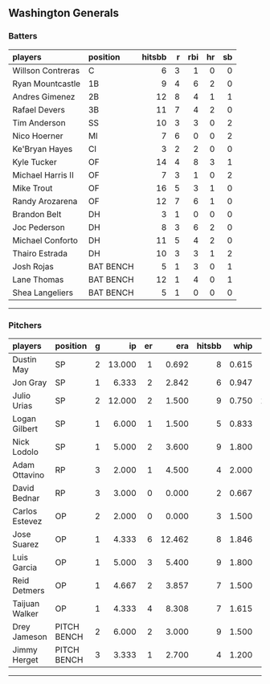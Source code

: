 ## Washington Generals

### Batters

 
|players           |position  | hitsbb|  r| rbi| hr| sb| 
|:-----------------|:---------|------:|--:|---:|--:|--:| 
|Willson Contreras |C         |      6|  3|   1|  0|  0| 
|Ryan Mountcastle  |1B        |      9|  4|   6|  2|  0| 
|Andres Gimenez    |2B        |     12|  8|   4|  1|  1| 
|Rafael Devers     |3B        |     11|  7|   4|  2|  0| 
|Tim Anderson      |SS        |     10|  3|   3|  0|  2| 
|Nico Hoerner      |MI        |      7|  6|   0|  0|  2| 
|Ke'Bryan Hayes    |CI        |      3|  2|   2|  0|  0| 
|Kyle Tucker       |OF        |     14|  4|   8|  3|  1| 
|Michael Harris II |OF        |      7|  3|   1|  0|  2| 
|Mike Trout        |OF        |     16|  5|   3|  1|  0| 
|Randy Arozarena   |OF        |     12|  7|   6|  1|  0| 
|Brandon Belt      |DH        |      3|  1|   0|  0|  0| 
|Joc Pederson      |DH        |      8|  3|   6|  2|  0| 
|Michael Conforto  |DH        |     11|  5|   4|  2|  0| 
|Thairo Estrada    |DH        |     10|  3|   3|  1|  2| 
|Josh Rojas        |BAT BENCH |      5|  1|   3|  0|  1| 
|Lane Thomas       |BAT BENCH |     12|  1|   4|  0|  1| 
|Shea Langeliers   |BAT BENCH |      5|  1|   0|  0|  0| 


* * *

### Pitchers

 
|players        |position    |  g|     ip| er|    era| hitsbb|  whip| so|  w| sv| 
|:--------------|:-----------|--:|------:|--:|------:|------:|-----:|--:|--:|--:| 
|Dustin May     |SP          |  2| 13.000|  1|  0.692|      8| 0.615|  9|  1|  0| 
|Jon Gray       |SP          |  1|  6.333|  2|  2.842|      6| 0.947|  7|  0|  0| 
|Julio Urias    |SP          |  2| 12.000|  2|  1.500|      9| 0.750| 12|  2|  0| 
|Logan Gilbert  |SP          |  1|  6.000|  1|  1.500|      5| 0.833|  7|  0|  0| 
|Nick Lodolo    |SP          |  1|  5.000|  2|  3.600|      9| 1.800|  9|  1|  0| 
|Adam Ottavino  |RP          |  3|  2.000|  1|  4.500|      4| 2.000|  2|  0|  0| 
|David Bednar   |RP          |  3|  3.000|  0|  0.000|      2| 0.667|  5|  0|  3| 
|Carlos Estevez |OP          |  2|  2.000|  0|  0.000|      3| 1.500|  3|  0|  0| 
|Jose Suarez    |OP          |  1|  4.333|  6| 12.462|      8| 1.846|  4|  0|  0| 
|Luis Garcia    |OP          |  1|  5.000|  3|  5.400|      9| 1.800|  4|  0|  0| 
|Reid Detmers   |OP          |  1|  4.667|  2|  3.857|      7| 1.500|  7|  0|  0| 
|Taijuan Walker |OP          |  1|  4.333|  4|  8.308|      7| 1.615|  5|  0|  0| 
|Drey Jameson   |PITCH BENCH |  2|  6.000|  2|  3.000|      9| 1.500|  7|  1|  1| 
|Jimmy Herget   |PITCH BENCH |  3|  3.333|  1|  2.700|      4| 1.200|  1|  0|  0| 


* * *


